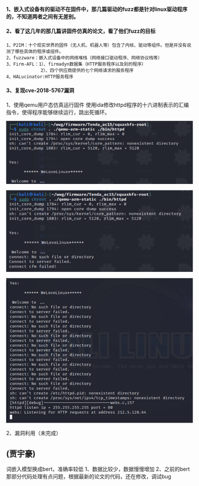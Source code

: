 #### 1、嵌入式设备有的驱动不在固件中，那几篇驱动的fuzz都是针对linux驱动程序的，不知道两者之间有无差别。

#### 2、看了这几年的那几篇讲固件仿真的论文，看了他们fuzz的目标

    1、P2IM：十个现实世界的固件（无人机、机器人等）包含了内核、驱动等组件。但是并没有说测了哪些具体的程序或组件。
    2、fuzzware：嵌入式设备中的网络堆栈（网络接口驱动程序、网络协议栈等）
    3、Firm-AFL：1）、firmadyn数据集（HTTP服务程序以及别的程序）
                 2）、四个供应商提供的七个网络请求的服务程序
    4、HALucinator:HTTP服务程序

#### 3、复现cve-2018-5767漏洞

1、使用qemu用户态仿真运行固件
使用ida修改httpd程序的十六进制表示的汇编指令，使得程序能够继续运行，跳出死循环。

![image](https://github.com/Cyber-Security-Team/binary_function_similarity/blob/main/image/%E9%97%AE%E9%A2%981.png)

![image](https://github.com/Cyber-Security-Team/binary_function_similarity/blob/main/image/%E9%97%AE%E9%A2%982.png)

![image](https://github.com/Cyber-Security-Team/binary_function_similarity/blob/main/image/%E9%97%AE%E9%A2%983.png)

2、漏洞利用（未完成）


## (贾宇豪)

词嵌入模型换成bert，准确率较低
1、数据比较少，数据慢慢增加
2、之前的bert那部分代码处理有点问题，根据最新的论文的代码，还在修改，调试bug
